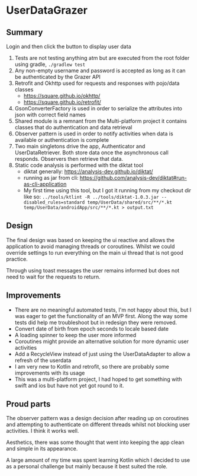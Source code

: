 # UserDataGrazer

## Summary

Login and then click the button to display user data
1. Tests are not testing anything atm but are
executed from the root folder using gradle, `./gradlew test`
2. Any non-empty username and password is accepted as long
as it can be authenticated by the Grazer API
3. Retrofit and Okhttp used for requests and responses with
pojo/data classes
   - https://square.github.io/okhttp/
   - https://square.github.io/retrofit/
4. GsonConverterFactory is used in order to serialize the
attributes into json with correct field names
5. Shared module is a remnant from the Multi-platform project
it contains classes that do authentication and data retrieval
6. Observer pattern is used in order to notify activities when
data is available or authentication is complete
7. Two main singletons drive the app, Authenticator and
UserDataRetriever. Both store data once the asynchronous call
responds. Observers then retrieve that data.
8. Static code analysis is performed with the diktat tool
   - diktat generally: https://analysis-dev.github.io/diktat/
   - running as jar from cli: https://github.com/analysis-dev/diktat#run-as-cli-application
   - My first time using this tool, but I got it running from my checkout dir like so:
     `../tools/ktlint -R ../tools/diktat-1.0.3.jar --disabled_rules=standard temp/UserData/shared/src/**/*.kt temp/UserData/androidApp/src/**/*.kt > output.txt`

## Design

The final design was based on keeping the ui reactive and allows
the application to avoid managing threads or coroutines. Whilst
we could override settings to run everything on the main ui thread
that is not good practice.

Through using toast messages the user remains informed but does not
need to wait for the requests to return.


## Improvements

- There are no meaningful automated tests, I'm not happy about this,
but I was eager to get the functionality of an MVP first. Along
the way some tests did help me troubleshoot but in redesign they were
removed.
- Convert date of birth from epoch seconds to locale based date
- A loading spinner to keep the user more informed
- Coroutines might provide an alternative solution for more dynamic user activities
- Add a RecycleView instead of just using the UserDataAdapter to allow a refresh
of the userdata
- I am very new to Kotlin and retrofit, so there are probably some
improvements with its usage
- This was a multi-platform project, I had hoped to get something with 
swift and ios but have not yet got round to it.

## Proud parts

The observer pattern was a design decision after reading up on coroutines and
attempting to authenticate on different threads whilst not blocking user
activities. I think it works well.

Aesthetics, there was some thought that went into keeping the app clean and 
simple in its appearance.

A large amount of my time was spent learning Kotlin which I decided
to use as a personal challenge but mainly because it best suited
the role.
